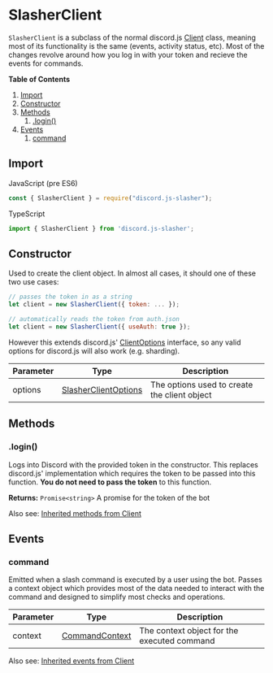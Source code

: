 # SlasherClient
`SlasherClient` is a subclass of the normal discord.js [Client](https://discord.js.org/#/docs/main/stable/class/Client) class, meaning most of its functionality is the same (events, activity status, etc). Most of the changes revolve around how you log in with your token and recieve the events for commands.

**Table of Contents**
1. [Import](#import)
2. [Constructor](#constructor)
2. [Methods](#methods)
    1. [.login()](#login)
3. [Events](#events)
    1. [command](#command)

## Import
JavaScript (pre ES6)
```js
const { SlasherClient } = require("discord.js-slasher");
```

TypeScript
```typescript
import { SlasherClient } from 'discord.js-slasher';
```

## Constructor
Used to create the client object. In almost all cases, it should one of these two use cases:
```js
// passes the token in as a string
let client = new SlasherClient({ token: ... });
```
```js
// automatically reads the token from auth.json
let client = new SlasherClient({ useAuth: true });
```
However this extends discord.js' [ClientOptions](https://discord.js.org/#/docs/main/stable/typedef/ClientOptions) interface, so any valid options for discord.js will also work (e.g. sharding).

|Parameter|Type                                 |Description|
|---------|-------------------------------------|-----------|
|options  |[SlasherClientOptions](./SlasherClientOptions.md)|The options used to create the client object|

## Methods

### .login()
Logs into Discord with the provided token in the constructor. This replaces discord.js' implementation which requires the token to be passed into this function. __You do not need to pass the token__ to this function.

**Returns:** `Promise<string>`
A promise for the token of the bot

Also see: [Inherited methods from Client](https://discord.js.org/#/docs/main/stable/class/Client?scrollTo=destroy)

## Events

### command
Emitted when a slash command is executed by a user using the bot. Passes a context object which provides most of the data needed to interact with the command and designed to simplify most checks and operations.

|Parameter|Type                                 |Description|
|---------|-------------------------------------|-----------|
|context  |[CommandContext](./CommandContext.md)|The context object for the executed command|

Also see: [Inherited events from Client](https://discord.js.org/#/docs/main/stable/class/Client?scrollTo=e-applicationCommandCreate)